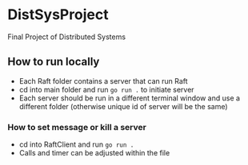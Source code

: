 # DistSysProject
Final Project of Distributed Systems

## How to run locally
- Each Raft folder contains a server that can run Raft
- cd into main folder and run `go run .` to initiate server
- Each server should be run in a different terminal window and use a different folder (otherwise unique id of server will be the same)

### How to set message or kill a server
- cd into RaftClient and run `go run .`
- Calls and timer can be adjusted within the file